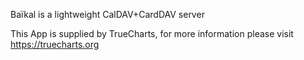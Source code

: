 Baïkal is a lightweight CalDAV+CardDAV server

This App is supplied by TrueCharts, for more information please visit https://truecharts.org
